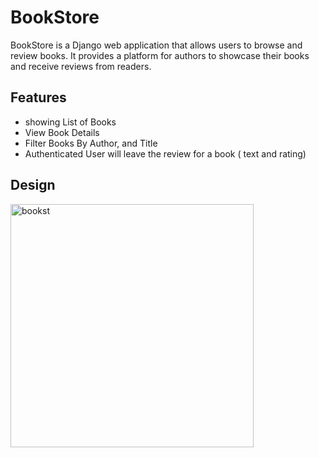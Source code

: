 # BookStore

BookStore is a Django web application that allows users to browse and review books. It provides a platform for authors to showcase their books and receive reviews from readers.

## Features

- showing List of Books
- View Book Details
- Filter Books By Author, and Title
- Authenticated User will leave the review for a book ( text and rating)

## Design


<img width="389" alt="bookst" src="https://github.com/MUKAMAFrancois/ChosenPython/assets/114932454/7185d649-087b-410b-bb8b-42129b0a9485">
